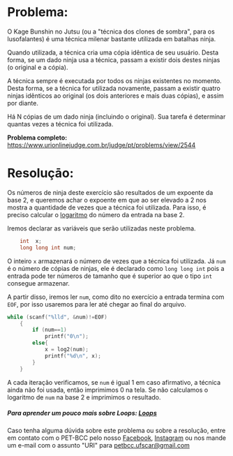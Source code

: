 # Problema:

O Kage Bunshin no Jutsu (ou a "técnica dos clones de sombra", para os lusofalantes) é uma técnica milenar bastante utilizada em batalhas ninja.

Quando utilizada, a técnica cria uma cópia idêntica de seu usuário. Desta forma, se um dado ninja usa a técnica, passam a existir dois destes ninjas (o original e a cópia).

A técnica sempre é executada por todos os ninjas existentes no momento. Desta forma, se a técnica for utilizada novamente, passam a existir quatro ninjas idênticos ao original (os dois anteriores e mais duas cópias), e assim por diante.

Há N cópias de um dado ninja (incluindo o original). Sua tarefa é determinar quantas vezes a técnica foi utilizada.


**Problema completo:** https://www.urionlinejudge.com.br/judge/pt/problems/view/2544

# Resoluçāo:

Os números de ninja deste exercício são resultados de um expoente da base 2, e queremos achar o expoente em que ao ser elevado a 2 nos mostra a quantidade de vezes que a técnica foi utilizada. Para isso, é preciso calcular o [logaritmo](https://www.todamateria.com.br/logaritmo/) do número da entrada na base 2.

Iremos declarar as variáveis que serão utilizadas neste problema.

```c
    int  x;
    long long int num;
```

O inteiro `x` armazenará o número de vezes que a técnica foi utilizada. Já `num` é o número de cópias de ninjas, ele é declarado como `long long int` pois a entrada pode ter números de tamanho que é superior ao que o tipo `int` consegue armazenar.

A partir disso, iremos ler `num`, como dito no exercício a entrada termina com `EOF`, por isso usaremos para ler até chegar ao final do arquivo.
 
```c
while (scanf("%lld", &num)!=EOF)
    {
        if (num==1) 
            printf("0\n");
        else{
            x = log2(num);
            printf("%d\n", x);       
        }
    }
```
A cada iteração verificamos, se `num` é igual 1 em caso afirmativo, a técnica ainda não foi usada, então imprimimos 0 na tela. Se não calculamos o logaritmo de `num` na base 2 e imprimimos o resultado.

##### Para aprender um pouco mais sobre Loops: [Loops](https://sites.google.com/site/itabits/treinamento/introducao-a-programacao-em-c/comandos-de-repeticao)
 
Caso tenha alguma dúvida sobre este problema ou sobre a resolução, entre em contato com o PET-BCC pelo nosso
[Facebook](https://www.facebook.com/petbcc/),
[Instagram](https://www.instagram.com/petbcc.ufscar/)
ou nos mande um e-mail com o assunto "URI" para  petbcc.ufscar@gmail.com
